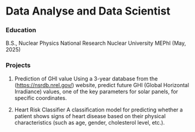 # Data Analysе and Data Scientist

### Education 
B.S., Nuclear Physics   National Research Nuclear University MEPhI (May, 2025)

### Projects
1. Prediction of GHI value
Using a 3-year database from the (https://nsrdb.nrel.gov/) website, predict future GHI (Global Horizontal Irradiance) values, one of the key parameters for solar panels, for specific coordinates.

2. Heart Risk Classifier
A classification model for predicting whether a patient shows signs of heart disease based on their physical characteristics (such as age, gender, cholesterol level, etc.).
